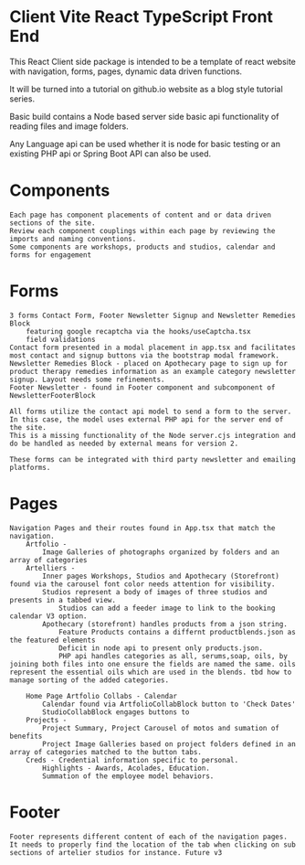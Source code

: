 
# Client Vite React TypeScript Front End
This React Client side package is intended to be a template of react website with navigation, forms, pages, dynamic data driven functions. 

It will be turned into a tutorial on github.io website as a blog style tutorial series. 

Basic build contains a Node based server side basic api functionality of reading files and image folders. 

Any Language api can be used whether it is node for basic testing or an existing PHP api or Spring Boot API can also be used. 



# Components
    Each page has component placements of content and or data driven sections of the site. 
    Review each component couplings within each page by reviewing the imports and naming conventions.
    Some components are workshops, products and studios, calendar and forms for engagement
# Forms
    3 forms Contact Form, Footer Newsletter Signup and Newsletter Remedies Block 
        featuring google recaptcha via the hooks/useCaptcha.tsx 
        field validations
    Contact form presented in a modal placement in app.tsx and facilitates most contact and signup buttons via the bootstrap modal framework.
    Newsletter Remedies Block - placed on Apothecary page to sign up for product therapy remedies information as an example category newsletter signup. Layout needs some refinements.
    Footer Newsletter - found in Footer component and subcomponent of NewsletterFooterBlock

    All forms utilize the contact api model to send a form to the server. In this case, the model uses external PHP api for the server end of the site. 
    This is a missing functionality of the Node server.cjs integration and do be handled as needed by external means for version 2.

    These forms can be integrated with third party newsletter and emailing platforms. 


# Pages
    Navigation Pages and their routes found in App.tsx that match the navigation. 
        Artfolio - 
            Image Galleries of photographs organized by folders and an array of categories
        Artelliers - 
            Inner pages Workshops, Studios and Apothecary (Storefront) found via the carousel font color needs attention for visibility.
            Studios represent a body of images of three studios and presents in a tabbed view. 
                Studios can add a feeder image to link to the booking calendar V3 option.
            Apothecary (storefront) handles products from a json string. 
                Feature Products contains a differnt productblends.json as the featured elements
                Deficit in node api to present only products.json. 
                PHP api handles categories as all, serums,soap, oils, by joining both files into one ensure the fields are named the same. oils represent the essential oils which are used in the blends. tbd how to manage sorting of the added categories. 
                
        Home Page Artfolio Collabs - Calendar
            Calendar found via ArtfolioCollabBlock button to 'Check Dates'
            StudioCollabBlock engages buttons to 
        Projects - 
            Project Summary, Project Carousel of motos and sumation of benefits
            Project Image Galleries based on project folders defined in an array of categories matched to the button tabs. 
        Creds - Credential information specific to personal. 
            Highlights - Awards, Acolades, Education. 
            Summation of the employee model behaviors.

# Footer
    Footer represents different content of each of the navigation pages.
    It needs to properly find the location of the tab when clicking on sub sections of artelier studios for instance. Future v3
    
